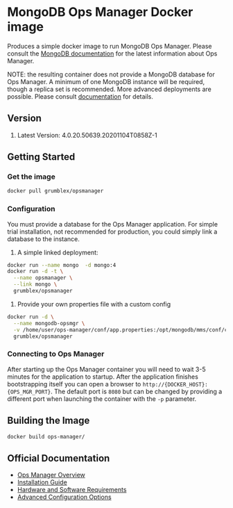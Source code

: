 # MongoDB Ops Manager Docker image

Produces a simple docker image to run MongoDB Ops Manager. Please consult the [MongoDB documentation](https://docs.opsmanager.mongodb.com/current/)
for the latest information about Ops Manager.

NOTE: the resulting container does not provide a MongoDB database for Ops Manager. A minimum
of one MongoDB instance will be required, though a replica set is recommended. More advanced
deployments are possible. Please consult [documentation](#official-documentation) for details.

## Version

1. Latest Version: 4.0.20.50639.20201104T0858Z-1

## Getting Started

### Get the image

```bash
docker pull grumblex/opsmanager
```

### Configuration

You must provide a database for the Ops Manager application. For simple trial installation, not recommended for production,
you could simply link a database to the instance.

1. A simple linked deployment:
```bash
docker run --name mongo  -d mongo:4
docker run -d -t \
  --name opsmanager \
  --link mongo \
  grumblex/opsmanager
```
1. Provide your own properties file with a custom config
```bash
docker run -d \
  --name mongodb-opsmgr \
  -v /home/user/ops-manager/conf/app.properties:/opt/mongodb/mms/conf/conf-mms.properties  \
  grumblex/opsmanager
```

### Connecting to Ops Manager

After starting up the Ops Manager container you will need to wait 3-5 minutes for the application to startup.
After the application finishes bootstrapping itself you can open a browser to `http://{DOCKER_HOST}:{OPS_MGR_PORT}`.
The default port is `8080` but can be changed by providing a different port when launching the container with the `-p` parameter.

## Building the Image

```bash
docker build ops-manager/
```

## Official Documentation
- [Ops Manager Overview](https://docs.opsmanager.mongodb.com/current/application/)
- [Installation Guide](https://docs.opsmanager.mongodb.com/current/installation/)
- [Hardware and Software Requirements](https://docs.opsmanager.mongodb.com/current/core/requirements/)
- [Advanced Configuration Options](https://docs.opsmanager.mongodb.com/current/tutorial/nav/advanced-deployments/)

